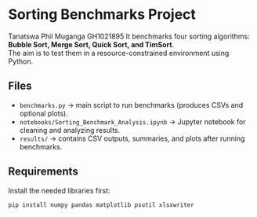 # Sorting Benchmarks Project
Tanatswa Phil Muganga GH1021895
It benchmarks four sorting algorithms: **Bubble Sort, Merge Sort, Quick Sort, and TimSort**.  
The aim is to test them in a resource-constrained environment using Python.

## Files
- `benchmarks.py` → main script to run benchmarks (produces CSVs and optional plots).
- `notebooks/Sorting_Benchmark_Analysis.ipynb` → Jupyter notebook for cleaning and analyzing results.
- `results/` → contains CSV outputs, summaries, and plots after running benchmarks.

## Requirements
Install the needed libraries first:

```bash
pip install numpy pandas matplotlib psutil xlsxwriter
